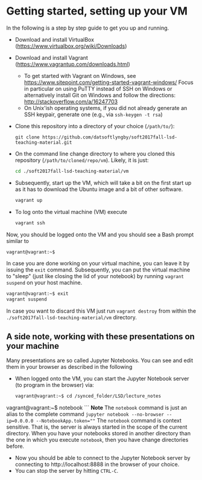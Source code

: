 # Getting started, setting up your VM

In the following is a step by step guide to get you up and running.

  * Download and install VirtualBox (https://www.virtualbox.org/wiki/Downloads)
  * Download and install Vagrant (https://www.vagrantup.com/downloads.html)
    * To get started with Vagrant on Windows, see https://www.sitepoint.com/getting-started-vagrant-windows/ Focus in particular on using PuTTY instead of SSH on Windows
or alternatively install Git on Windows and follow the directions: http://stackoverflow.com/a/16247703
    * On Unix'ish operating systems, if you did not already generate an SSH keypair, generate one (e.g., via `ssh-keygen -t rsa`)
  * Clone this repository into a directory of your choice (`/path/to/`):

    ```
    git clone https://github.com/datsoftlyngby/soft2017fall-lsd-teaching-material.git 
    ```

  * On the command line change directory to where you cloned this repository (`/path/to/cloned/repo/vm`). Likely, it is just:
  
    ```bash
    cd ./soft2017fall-lsd-teaching-material/vm
    ```
  * Subsequently, start up the VM, which will take a bit on the first start up as it has to download the Ubuntu image and a bit of other software.
    ```bash
    vagrant up
    ```
  * To log onto the virtual machine (VM) execute
    ```bash
    vagrant ssh
    ```
    
Now, you should be logged onto the VM and you should see a Bash prompt similar to 

```bash
vagrant@vagrant:~$
```
   
In case you are done working on your virtual machine, you can leave it by issuing the `exit` command. Subsequently, you can put the virtual machine to "sleep" (just like closing the lid of your notebook) by running `vagrant suspend` on your host machine.

```bash
vagrant@vagrant:~$ exit
vagrant suspend
```

In case you want to discard this VM just run `vagrant destroy` from within the `./soft2017fall-lsd-teaching-material/vm` directory.



## A side note, working with these presentations on your machine

Many presentations are so called Jupyter Notebooks. You can see and edit them in your browser as described in the following

  * When logged onto the VM, you can start the Jupyter Notebook server (to program in the browser) via:
    ```bash
    vagrant@vagrant:~$ cd /synced_folder/LSD/lecture_notes
vagrant@vagrant:~$ notebook
    ```
    **Note** The `notebook` command is just an alias to the complete command `jupyter notebook --no-browser --ip=0.0.0.0 --NotebookApp.token=""` The `notebook` command is context sensitive. That is, the server is always started in the scope of the current directory. When you have your notebooks stored in another directory than the one in which you execute `notebook`, then you have change directories before.
    
  * Now you should be able to connect to the Jupyter Notebook server by connecting to http://localhost:8888 in the browser of your choice. 
  * You can stop the server by hitting `CTRL-C`.
    